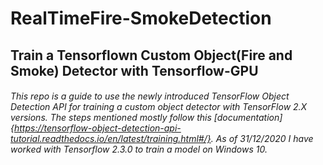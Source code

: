 # RealTimeFire-SmokeDetection

## Train a Tensorflown Custom Object(Fire and Smoke) Detector with Tensorflow-GPU

###### This repo is a guide to use the newly introduced TensorFlow Object Detection API for training a custom object detector with TensorFlow 2.X versions. The steps mentioned mostly follow this [documentation]{https://tensorflow-object-detection-api-tutorial.readthedocs.io/en/latest/training.html#/}. As of 31/12/2020 I have worked with Tensorflow 2.3.0 to train a model on Windows 10.

